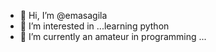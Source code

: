 - 👋 Hi, I’m @emasagila
- 👀 I’m interested in ...learning python
- 🌱 I’m currently an amateur in programming ...

<!---
emasagila/emasagila is a ✨ special ✨ repository because its `README.md` (this file) appears on your GitHub profile.
You can click the Preview link to take a look at your changes.
--->
